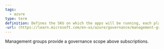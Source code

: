 ```yaml
---
tags:
  - azure
type: term
definition: Defines the SKU on which the apps will be running, each plan belongs to one region
-url: (https://learn.microsoft.com/en-us/azure/governance/management-groups/overview)
---
```


Management groups provide a governance scope above subscriptions.
